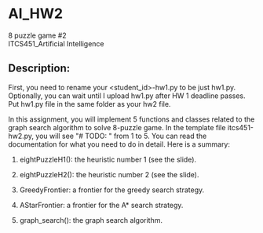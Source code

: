 # AI_HW2
8 puzzle game #2  
ITCS451_Artificial Intelligence

## Description:

First, you need to rename your <student_id>-hw1.py to be just hw1.py. Optionally, you can wait until I upload hw1.py after HW 1 deadline passes. Put hw1.py file in the same folder as your hw2 file.

In this assignment, you will implement 5 functions and classes related to the graph search algorithm to solve 8-puzzle game. In the template file itcs451-hw2.py, you will see "# TODO: " from 1 to 5. You can read the documentation for what you need to do in detail. Here is a summary:

1. eightPuzzleH1(): the heuristic number 1 (see the slide).

2. eightPuzzleH2(): the heuristic number 2 (see the slide).

3. GreedyFrontier: a frontier for the greedy search strategy.

4. AStarFrontier: a frontier for the A* search strategy.

5. graph_search(): the graph search algorithm.
